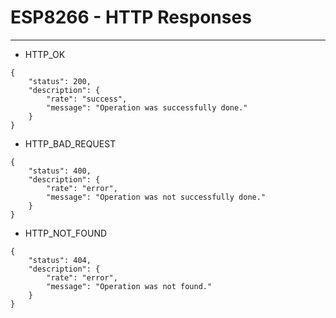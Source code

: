 # ESP8266 - HTTP Responses
- - - -

* HTTP_OK

```
{
	"status": 200,
	"description": {
		"rate": "success",
		"message": "Operation was successfully done."  
	}
}
```

* HTTP_BAD_REQUEST

```
{
	"status": 400,
	"description": {
		"rate": "error",
		"message": "Operation was not successfully done."  
	}
}
```

* HTTP_NOT_FOUND

```
{
	"status": 404,
	"description": {
		"rate": "error",
		"message": "Operation was not found."  
	}
}
```

